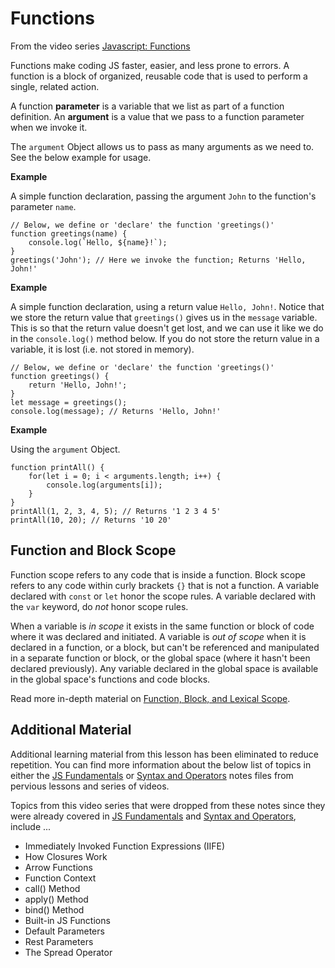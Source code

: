# Functions
From the video series [Javascript: Functions](https://app.pluralsight.com/library/courses/javascript-functions/table-of-contents)

Functions make coding JS faster, easier, and less prone to errors. A function is a block of organized, reusable code that is used to perform a single, related action.

A function **parameter** is a variable that we list as part of a function definition. An **argument** is a value that we pass to a function parameter when we invoke it. 

The `argument` Object allows us to pass as many arguments as we need to. See the below example for usage.

**Example**

A simple function declaration, passing the argument `John` to the function's parameter `name`.
```
// Below, we define or 'declare' the function 'greetings()'
function greetings(name) {
    console.log(`Hello, ${name}!`);
}
greetings('John'); // Here we invoke the function; Returns 'Hello, John!'
```

**Example**

A simple function declaration, using a return value `Hello, John!`. Notice that we store the return value that `greetings()` gives us in the `message` variable. This is so that the return value doesn't get lost, and we can use it like we do in the `console.log()` method below. If you do not store the return value in a variable, it is lost (i.e. not stored in memory).
```
// Below, we define or 'declare' the function 'greetings()'
function greetings() {
    return 'Hello, John!';
}
let message = greetings();
console.log(message); // Returns 'Hello, John!'
```

**Example**

Using the `argument` Object.
```
function printAll() {
    for(let i = 0; i < arguments.length; i++) {
        console.log(arguments[i]);
    }
}
printAll(1, 2, 3, 4, 5); // Returns '1 2 3 4 5'
printAll(10, 20); // Returns '10 20'
```

## Function and Block Scope
Function scope refers to any code that is inside a function. Block scope refers to any code within curly brackets `{}` that is not a function. A variable declared with `const` or `let` honor the scope rules. A variable declared with the `var` keyword, do _not_ honor scope rules.

When a variable is _in scope_ it exists in the same function or block of code where it was declared and initiated. A variable is _out of scope_ when it is declared in a function, or a block, but can't be referenced and manipulated in a separate function or block, or the global space (where it hasn't been declared previously). Any variable declared in the global space is available in the global space's functions and code blocks.

Read more in-depth material on [Function, Block, and Lexical Scope](https://www.freecodecamp.org/news/javascript-lexical-scope-tutorial/).


## Additional Material
Additional learning material from this lesson has been eliminated to reduce repetition. You can find more information about the below list of topics in either the [JS Fundamentals](../09-05-08/2-Fundamentals.md) or [Syntax and Operators](../09-05-08/3-Syntax-and-Operators.md) notes files from pervious lessons and series of videos.

Topics from this video series that were dropped from these notes since they were already covered in [JS Fundamentals](../09-05-08/2-Fundamentals.md) and [Syntax and Operators](../09-05-08/3-Syntax-and-Operators.md), include ...
 - Immediately Invoked Function Expressions (IIFE)
 - How Closures Work
 - Arrow Functions
 - Function Context
 - call() Method
 - apply() Method
 - bind() Method
 - Built-in JS Functions
 - Default Parameters
 - Rest Parameters
 - The Spread Operator